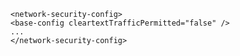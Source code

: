     <network-security-config>
    <base-config cleartextTrafficPermitted="false" />
    ...
    </network-security-config>